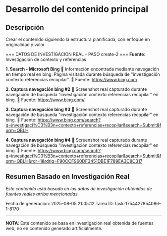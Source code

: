 # Desarrollo del contenido principal

## Descripción
Crear el contenido siguiendo la estructura planificada, con enfoque en originalidad y valor



=== DATOS DE INVESTIGACIÓN REAL - PASO create-2 ===
**Fuente**: Investigación de contexto y referencias


**1. Search - Microsoft Bing**
   📄 Información encontrada mediante navegación en tiempo real en bing. Página visitada durante búsqueda de "investigación contexto referencias recopilar".
   🔗 Fuente: https://www.bing.com


**2. Captura navegación bing #2**
   📄 Screenshot real capturado durante navegación de búsqueda "investigación contexto referencias recopilar" en bing.
   🔗 Fuente: https://www.bing.com/


**3. Captura navegación bing #3**
   📄 Screenshot real capturado durante navegación de búsqueda "investigación contexto referencias recopilar" en bing.
   🔗 Fuente: https://www.bing.com/search?q=investigaci%C3%B3n+contexto+referencias+recopilar&search=Submit&form=QBLH


**4. Captura navegación bing #4**
   📄 Screenshot real capturado durante navegación de búsqueda "investigación contexto referencias recopilar" en bing.
   🔗 Fuente: https://www.bing.com/search?q=investigaci%C3%B3n+contexto+referencias+recopilar&search=Submit&form=QBLH&rdr=1&rdrig=F90CCF960DF3451DBE1F789EA3C8C317



## Resumen Basado en Investigación Real
*Este contenido está basado en los datos de investigación obtenidos de fuentes reales arriba mencionadas.*

Fecha de generación: 2025-08-05 21:05:12
Tarea ID: task-1754427854086-1-8170

---
**NOTA**: Este contenido se basa en investigación real obtenida de fuentes web, no en contenido generado artificialmente.

